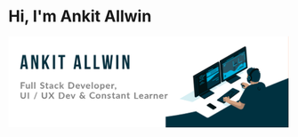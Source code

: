 # Hi, I'm Ankit Allwin

<img src="https://github.com/ankitallwin/ankit-allwin/blob/master/ankit-allwin-header.png" alt="banner that says Ankit Allwin - Full Stack Developer, UI / UX Dev and Constant Learner">
